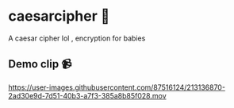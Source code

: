 # caesarcipher 🤖
A caesar cipher lol , encryption for babies 

## Demo clip 📹
https://user-images.githubusercontent.com/87516124/213136870-2ad30e9d-7d51-40b3-a7f3-385a8b85f028.mov


